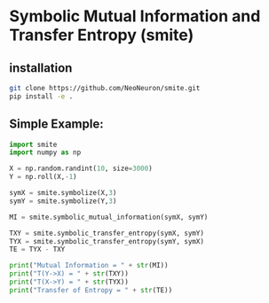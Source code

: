 # Symbolic Mutual Information and Transfer Entropy (smite)

## installation
```bash
git clone https://github.com/NeoNeuron/smite.git
pip install -e .
```

## Simple Example:
```python
import smite
import numpy as np

X = np.random.randint(10, size=3000)
Y = np.roll(X,-1)

symX = smite.symbolize(X,3)
symY = smite.symbolize(Y,3)

MI = smite.symbolic_mutual_information(symX, symY)

TXY = smite.symbolic_transfer_entropy(symX, symY)
TYX = smite.symbolic_transfer_entropy(symY, symX)
TE = TYX - TXY

print("Mutual Information = " + str(MI))
print("T(Y->X) = " + str(TXY))
print("T(X->Y) = " + str(TYX))
print("Transfer of Entropy = " + str(TE))

```
